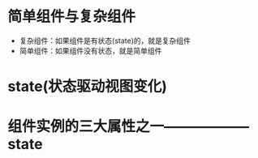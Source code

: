 # 简单组件与复杂组件
* 复杂组件：如果组件是有状态(state)的，就是复杂组件
* 简单组件：如果组件没有状态，就是简单组件

# state(状态驱动视图变化)

# 组件实例的三大属性之一——————state